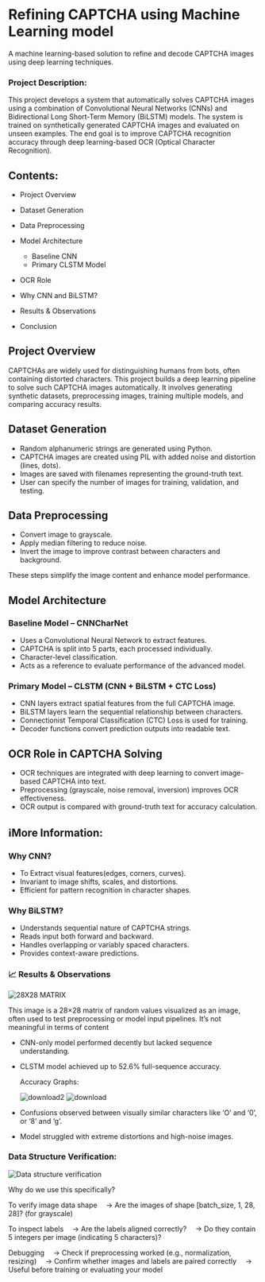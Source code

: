 
# Refining CAPTCHA using Machine Learning model 

A machine learning-based solution to refine and decode CAPTCHA images using deep learning techniques.

### Project Description:
This project develops a system that automatically solves CAPTCHA images using a combination of Convolutional Neural Networks (CNNs) and Bidirectional Long Short-Term Memory (BiLSTM) models. The system is trained on synthetically generated CAPTCHA images and evaluated on unseen examples. The end goal is to improve CAPTCHA recognition accuracy through deep learning-based OCR (Optical Character Recognition).

## Contents:

* Project Overview
* Dataset Generation
* Data Preprocessing
* Model Architecture

  * Baseline CNN
  * Primary CLSTM Model
* OCR Role
* Why CNN and BiLSTM?
* Results & Observations
* Conclusion

##  Project Overview
CAPTCHAs are widely used for distinguishing humans from bots, often containing distorted characters. This project builds a deep learning pipeline to solve such CAPTCHA images automatically. It involves generating synthetic datasets, preprocessing images, training multiple models, and comparing accuracy results.

##  Dataset Generation

* Random alphanumeric strings are generated using Python.
* CAPTCHA images are created using PIL with added noise and distortion (lines, dots).
* Images are saved with filenames representing the ground-truth text.
* User can specify the number of images for training, validation, and testing.


##  Data Preprocessing

* Convert image to grayscale.
* Apply median filtering to reduce noise.
* Invert the image to improve contrast between characters and background.

These steps simplify the image content and enhance model performance.

##  Model Architecture

### Baseline Model – CNNCharNet

* Uses a Convolutional Neural Network to extract features.
* CAPTCHA is split into 5 parts, each processed individually.
* Character-level classification.
* Acts as a reference to evaluate performance of the advanced model.

### Primary Model – CLSTM (CNN + BiLSTM + CTC Loss)

* CNN layers extract spatial features from the full CAPTCHA image.
* BiLSTM layers learn the sequential relationship between characters.
* Connectionist Temporal Classification (CTC) Loss is used for training.
* Decoder functions convert prediction outputs into readable text.

##  OCR Role in CAPTCHA Solving

* OCR techniques are integrated with deep learning to convert image-based CAPTCHA into text.
* Preprocessing (grayscale, noise removal, inversion) improves OCR effectiveness.
* OCR output is compared with ground-truth text for accuracy calculation.

## ℹ️More Information:
 
 ### Why CNN?

* To Extract visual features(edges, corners, curves).
* Invariant to image shifts, scales, and distortions.
* Efficient for pattern recognition in character shapes.

### Why BiLSTM?

* Understands sequential nature of CAPTCHA strings.
* Reads input both forward and backward.
* Handles overlapping or variably spaced characters.
* Provides context-aware predictions.

### 📈 Results & Observations
![28X28 MATRIX](https://github.com/user-attachments/assets/a9b47351-bd0e-483b-a365-6441092b3511) 

This image is a 28×28 matrix of random values visualized as an image, often used to test preprocessing or model input pipelines. It’s not meaningful in terms of content



* CNN-only model performed decently but lacked sequence understanding.
* CLSTM model achieved up to 52.6% full-sequence accuracy.

  Accuracy Graphs:

   ![download2](https://github.com/user-attachments/assets/1b3edea7-9032-4a43-aa65-ab0cb1b678b8)
    ![download](https://github.com/user-attachments/assets/d1ef5dbb-29d2-48fd-9019-485286aa0699)

* Confusions observed between visually similar characters like ‘O’ and ‘0’, or ‘8’ and ‘g’.
* Model struggled with extreme distortions and high-noise images.

### Data Structure Verification:


![Data structure verification](https://github.com/user-attachments/assets/e267253e-6c0d-4ae8-ae16-2e04e45dcc06)

Why do we use this specifically?

To verify image data shape
 → Are the images of shape [batch_size, 1, 28, 28]? (for grayscale)

To inspect labels
 → Are the labels aligned correctly?
 → Do they contain 5 integers per image (indicating 5 characters)?

Debugging
 → Check if preprocessing worked (e.g., normalization, resizing)
 → Confirm whether images and labels are paired correctly
 → Useful before training or evaluating your model




